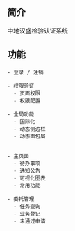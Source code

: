 ## 简介

中地汉盛检验认证系统

## 功能

```
- 登录 / 注销

- 权限验证
  - 页面权限
  - 权限配置

- 全局功能
  - 国际化
  - 动态侧边栏
  - 动态面包屑


- 主页面
  - 待办事项
  - 通知公告
  - 可视化图表
  - 常用功能

- 委托管理
  - 任务查询
  - 业务登记
  - 未通过申请

```

